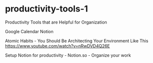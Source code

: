 # productivity-tools-1
Productivity Tools that are Helpful for Organization 


Google Calendar
Notion

Atomic Habits - You Should Be Architecting Your Environment Like This
https://www.youtube.com/watch?v=nRwDVD4Q26E


Setup Notion for productivity - Notion.so - Organize your work
